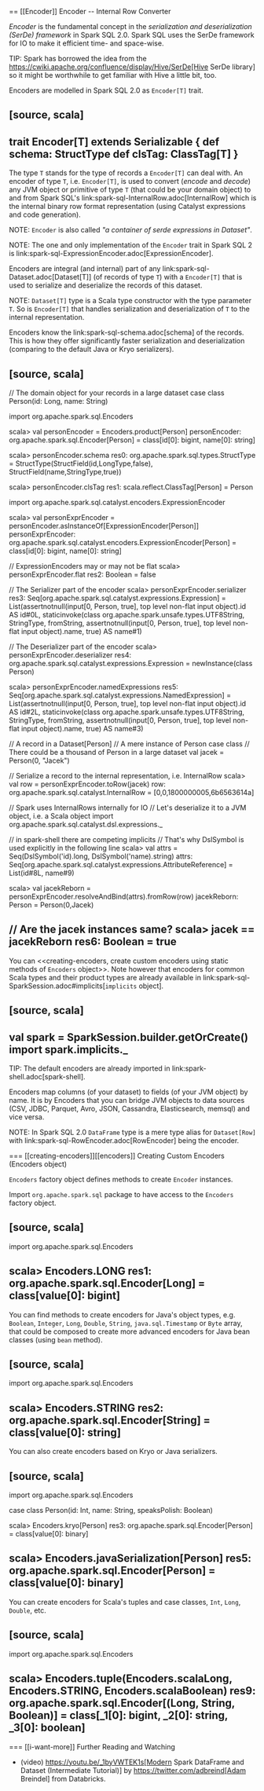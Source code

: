 == [[Encoder]] Encoder -- Internal Row Converter

*Encoder* is the fundamental concept in the *serialization and deserialization (SerDe) framework* in Spark SQL 2.0. Spark SQL uses the SerDe framework for IO to make it efficient time- and space-wise.

TIP: Spark has borrowed the idea from the https://cwiki.apache.org/confluence/display/Hive/SerDe[Hive SerDe library] so it might be worthwhile to get familiar with Hive a little bit, too.

Encoders are modelled in Spark SQL 2.0 as `Encoder[T]` trait.

[source, scala]
----
trait Encoder[T] extends Serializable {
  def schema: StructType
  def clsTag: ClassTag[T]
}
----

The type `T` stands for the type of records a `Encoder[T]` can deal with. An encoder of type `T`, i.e. `Encoder[T]`, is used to convert (_encode_ and _decode_) any JVM object or primitive of type `T` (that could be your domain object) to and from Spark SQL's link:spark-sql-InternalRow.adoc[InternalRow] which is the internal binary row format representation (using Catalyst expressions and code generation).

NOTE: `Encoder` is also called _"a container of serde expressions in Dataset"_.

NOTE: The one and only implementation of the `Encoder` trait in Spark SQL 2 is link:spark-sql-ExpressionEncoder.adoc[ExpressionEncoder].

Encoders are integral (and internal) part of any link:spark-sql-Dataset.adoc[Dataset[T\]] (of records of type `T`) with a `Encoder[T]` that is used to serialize and deserialize the records of this dataset.

NOTE: `Dataset[T]` type is a Scala type constructor with the type parameter `T`. So is `Encoder[T]` that handles serialization and deserialization of `T` to the internal representation.

Encoders know the link:spark-sql-schema.adoc[schema] of the records. This is how they offer significantly faster serialization and deserialization (comparing to the default Java or Kryo serializers).

[source, scala]
----
// The domain object for your records in a large dataset
case class Person(id: Long, name: String)

import org.apache.spark.sql.Encoders

scala> val personEncoder = Encoders.product[Person]
personEncoder: org.apache.spark.sql.Encoder[Person] = class[id[0]: bigint, name[0]: string]

scala> personEncoder.schema
res0: org.apache.spark.sql.types.StructType = StructType(StructField(id,LongType,false), StructField(name,StringType,true))

scala> personEncoder.clsTag
res1: scala.reflect.ClassTag[Person] = Person

import org.apache.spark.sql.catalyst.encoders.ExpressionEncoder

scala> val personExprEncoder = personEncoder.asInstanceOf[ExpressionEncoder[Person]]
personExprEncoder: org.apache.spark.sql.catalyst.encoders.ExpressionEncoder[Person] = class[id[0]: bigint, name[0]: string]

// ExpressionEncoders may or may not be flat
scala> personExprEncoder.flat
res2: Boolean = false

// The Serializer part of the encoder
scala> personExprEncoder.serializer
res3: Seq[org.apache.spark.sql.catalyst.expressions.Expression] = List(assertnotnull(input[0, Person, true], top level non-flat input object).id AS id#0L, staticinvoke(class org.apache.spark.unsafe.types.UTF8String, StringType, fromString, assertnotnull(input[0, Person, true], top level non-flat input object).name, true) AS name#1)

// The Deserializer part of the encoder
scala> personExprEncoder.deserializer
res4: org.apache.spark.sql.catalyst.expressions.Expression = newInstance(class Person)

scala> personExprEncoder.namedExpressions
res5: Seq[org.apache.spark.sql.catalyst.expressions.NamedExpression] = List(assertnotnull(input[0, Person, true], top level non-flat input object).id AS id#2L, staticinvoke(class org.apache.spark.unsafe.types.UTF8String, StringType, fromString, assertnotnull(input[0, Person, true], top level non-flat input object).name, true) AS name#3)

// A record in a Dataset[Person]
// A mere instance of Person case class
// There could be a thousand of Person in a large dataset
val jacek = Person(0, "Jacek")

// Serialize a record to the internal representation, i.e. InternalRow
scala> val row = personExprEncoder.toRow(jacek)
row: org.apache.spark.sql.catalyst.InternalRow = [0,0,1800000005,6b6563614a]

// Spark uses InternalRows internally for IO
// Let's deserialize it to a JVM object, i.e. a Scala object
import org.apache.spark.sql.catalyst.dsl.expressions._

// in spark-shell there are competing implicits
// That's why DslSymbol is used explicitly in the following line
scala> val attrs = Seq(DslSymbol('id).long, DslSymbol('name).string)
attrs: Seq[org.apache.spark.sql.catalyst.expressions.AttributeReference] = List(id#8L, name#9)

scala> val jacekReborn = personExprEncoder.resolveAndBind(attrs).fromRow(row)
jacekReborn: Person = Person(0,Jacek)

// Are the jacek instances same?
scala> jacek == jacekReborn
res6: Boolean = true
----

You can <<creating-encoders, create custom encoders using static methods of `Encoders` object>>. Note however that encoders for common Scala types and their product types are already available in link:spark-sql-SparkSession.adoc#implicits[`implicits` object].

[source, scala]
----
val spark = SparkSession.builder.getOrCreate()
import spark.implicits._
----

TIP: The default encoders are already imported in link:spark-shell.adoc[spark-shell].

Encoders map columns (of your dataset) to fields (of your JVM object) by name. It is by Encoders that you can bridge JVM objects to data sources (CSV, JDBC, Parquet, Avro, JSON, Cassandra, Elasticsearch, memsql) and vice versa.

NOTE: In Spark SQL 2.0 `DataFrame` type is a mere type alias for `Dataset[Row]` with link:spark-sql-RowEncoder.adoc[RowEncoder] being the encoder.

=== [[creating-encoders]][[encoders]] Creating Custom Encoders (Encoders object)

`Encoders` factory object defines methods to create `Encoder` instances.

Import `org.apache.spark.sql` package to have access to the `Encoders` factory object.

[source, scala]
----
import org.apache.spark.sql.Encoders

scala> Encoders.LONG
res1: org.apache.spark.sql.Encoder[Long] = class[value[0]: bigint]
----

You can find methods to create encoders for Java's object types, e.g. `Boolean`, `Integer`, `Long`, `Double`, `String`, `java.sql.Timestamp` or `Byte` array, that could be composed to create more advanced encoders for Java bean classes (using `bean` method).

[source, scala]
----
import org.apache.spark.sql.Encoders

scala> Encoders.STRING
res2: org.apache.spark.sql.Encoder[String] = class[value[0]: string]
----

You can also create encoders based on Kryo or Java serializers.

[source, scala]
----
import org.apache.spark.sql.Encoders

case class Person(id: Int, name: String, speaksPolish: Boolean)

scala> Encoders.kryo[Person]
res3: org.apache.spark.sql.Encoder[Person] = class[value[0]: binary]

scala> Encoders.javaSerialization[Person]
res5: org.apache.spark.sql.Encoder[Person] = class[value[0]: binary]
----

You can create encoders for Scala's tuples and case classes, `Int`, `Long`, `Double`, etc.

[source, scala]
----
import org.apache.spark.sql.Encoders

scala> Encoders.tuple(Encoders.scalaLong, Encoders.STRING, Encoders.scalaBoolean)
res9: org.apache.spark.sql.Encoder[(Long, String, Boolean)] = class[_1[0]: bigint, _2[0]: string, _3[0]: boolean]
----

=== [[i-want-more]] Further Reading and Watching

* (video) https://youtu.be/_1byVWTEK1s[Modern Spark DataFrame and Dataset (Intermediate Tutorial)] by https://twitter.com/adbreind[Adam Breindel] from Databricks.
